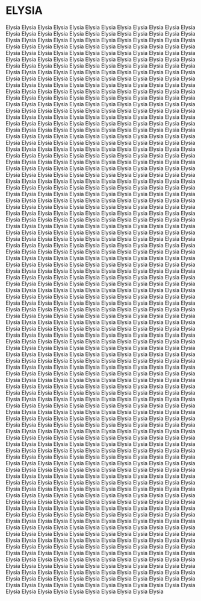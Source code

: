 # ELYSIA
Elysia Elysia Elysia Elysia Elysia Elysia Elysia Elysia Elysia Elysia Elysia Elysia Elysia Elysia Elysia Elysia Elysia Elysia Elysia Elysia Elysia Elysia Elysia Elysia Elysia Elysia Elysia Elysia Elysia Elysia Elysia Elysia Elysia Elysia Elysia Elysia Elysia Elysia Elysia Elysia Elysia Elysia Elysia Elysia Elysia Elysia Elysia Elysia Elysia Elysia Elysia Elysia Elysia Elysia Elysia Elysia Elysia Elysia Elysia Elysia Elysia Elysia Elysia Elysia Elysia Elysia Elysia Elysia Elysia Elysia Elysia Elysia Elysia Elysia Elysia Elysia Elysia Elysia Elysia Elysia Elysia Elysia Elysia Elysia Elysia Elysia Elysia Elysia Elysia Elysia Elysia Elysia Elysia Elysia Elysia Elysia Elysia Elysia Elysia Elysia Elysia Elysia Elysia Elysia Elysia Elysia Elysia Elysia Elysia Elysia Elysia Elysia Elysia Elysia Elysia Elysia Elysia Elysia Elysia Elysia Elysia Elysia Elysia Elysia Elysia Elysia Elysia Elysia Elysia Elysia Elysia Elysia Elysia Elysia Elysia Elysia Elysia Elysia Elysia Elysia Elysia Elysia Elysia Elysia Elysia Elysia Elysia Elysia Elysia Elysia Elysia Elysia Elysia Elysia Elysia Elysia Elysia Elysia Elysia Elysia Elysia Elysia Elysia Elysia Elysia Elysia Elysia Elysia Elysia Elysia Elysia Elysia Elysia Elysia Elysia Elysia Elysia Elysia Elysia Elysia Elysia Elysia Elysia Elysia Elysia Elysia Elysia Elysia Elysia Elysia Elysia Elysia Elysia Elysia Elysia Elysia Elysia Elysia Elysia Elysia Elysia Elysia Elysia Elysia Elysia Elysia Elysia Elysia Elysia Elysia Elysia Elysia Elysia Elysia Elysia Elysia Elysia Elysia Elysia Elysia Elysia Elysia Elysia Elysia Elysia Elysia Elysia Elysia Elysia Elysia Elysia Elysia Elysia Elysia Elysia Elysia Elysia Elysia Elysia Elysia Elysia Elysia Elysia Elysia Elysia Elysia Elysia Elysia Elysia Elysia Elysia Elysia Elysia Elysia Elysia Elysia Elysia Elysia Elysia Elysia Elysia Elysia Elysia Elysia Elysia Elysia Elysia Elysia Elysia Elysia Elysia Elysia Elysia Elysia Elysia Elysia Elysia Elysia Elysia Elysia Elysia Elysia Elysia Elysia Elysia Elysia Elysia Elysia Elysia Elysia Elysia Elysia Elysia Elysia Elysia Elysia Elysia Elysia Elysia Elysia Elysia Elysia Elysia Elysia Elysia Elysia Elysia Elysia Elysia Elysia Elysia Elysia Elysia Elysia Elysia Elysia Elysia Elysia Elysia Elysia Elysia Elysia Elysia Elysia Elysia Elysia Elysia Elysia Elysia Elysia Elysia Elysia Elysia Elysia Elysia Elysia Elysia Elysia Elysia Elysia Elysia Elysia Elysia Elysia Elysia Elysia Elysia Elysia Elysia Elysia Elysia Elysia Elysia Elysia Elysia Elysia Elysia Elysia Elysia Elysia Elysia Elysia Elysia Elysia Elysia Elysia Elysia Elysia Elysia Elysia Elysia Elysia Elysia Elysia Elysia Elysia Elysia Elysia Elysia Elysia Elysia Elysia Elysia Elysia Elysia Elysia Elysia Elysia Elysia Elysia Elysia Elysia Elysia Elysia Elysia Elysia Elysia Elysia Elysia Elysia Elysia Elysia Elysia Elysia Elysia Elysia Elysia Elysia Elysia Elysia Elysia Elysia Elysia Elysia Elysia Elysia Elysia Elysia Elysia Elysia Elysia Elysia Elysia Elysia Elysia Elysia Elysia Elysia Elysia Elysia Elysia Elysia Elysia Elysia Elysia Elysia Elysia Elysia Elysia Elysia Elysia Elysia Elysia Elysia Elysia Elysia Elysia Elysia Elysia Elysia Elysia Elysia Elysia Elysia Elysia Elysia Elysia Elysia Elysia Elysia Elysia Elysia Elysia Elysia Elysia Elysia Elysia Elysia Elysia Elysia Elysia Elysia Elysia Elysia Elysia Elysia Elysia Elysia Elysia Elysia Elysia Elysia Elysia Elysia Elysia Elysia Elysia Elysia Elysia Elysia Elysia Elysia Elysia Elysia Elysia Elysia Elysia Elysia Elysia Elysia Elysia Elysia Elysia Elysia Elysia Elysia Elysia Elysia Elysia Elysia Elysia Elysia Elysia Elysia Elysia Elysia Elysia Elysia Elysia Elysia Elysia Elysia Elysia Elysia Elysia Elysia Elysia Elysia Elysia Elysia Elysia Elysia Elysia Elysia Elysia Elysia Elysia Elysia Elysia Elysia Elysia Elysia Elysia Elysia Elysia Elysia Elysia Elysia Elysia Elysia Elysia Elysia Elysia Elysia Elysia Elysia Elysia Elysia Elysia Elysia Elysia Elysia Elysia Elysia Elysia Elysia Elysia Elysia Elysia Elysia Elysia Elysia Elysia Elysia Elysia Elysia Elysia Elysia Elysia Elysia Elysia Elysia Elysia Elysia Elysia Elysia Elysia Elysia Elysia Elysia Elysia Elysia Elysia Elysia Elysia Elysia Elysia Elysia Elysia Elysia Elysia Elysia Elysia Elysia Elysia Elysia Elysia Elysia Elysia Elysia Elysia Elysia Elysia Elysia Elysia Elysia Elysia Elysia Elysia Elysia Elysia Elysia Elysia Elysia Elysia Elysia Elysia Elysia Elysia Elysia Elysia Elysia Elysia Elysia Elysia Elysia Elysia Elysia Elysia Elysia Elysia Elysia Elysia Elysia Elysia Elysia Elysia Elysia Elysia Elysia Elysia Elysia Elysia Elysia Elysia Elysia Elysia Elysia Elysia Elysia Elysia Elysia Elysia Elysia Elysia Elysia Elysia Elysia Elysia Elysia Elysia Elysia Elysia Elysia Elysia Elysia Elysia Elysia Elysia Elysia Elysia Elysia Elysia Elysia Elysia Elysia Elysia Elysia Elysia Elysia Elysia Elysia Elysia Elysia Elysia Elysia Elysia Elysia Elysia Elysia Elysia Elysia Elysia Elysia Elysia Elysia Elysia Elysia Elysia Elysia Elysia Elysia Elysia Elysia Elysia Elysia Elysia Elysia Elysia Elysia Elysia Elysia Elysia Elysia Elysia Elysia Elysia Elysia Elysia Elysia Elysia Elysia Elysia Elysia Elysia Elysia Elysia Elysia Elysia Elysia Elysia Elysia Elysia Elysia Elysia Elysia Elysia Elysia Elysia Elysia Elysia Elysia Elysia Elysia Elysia Elysia Elysia Elysia Elysia Elysia Elysia Elysia Elysia Elysia Elysia Elysia Elysia Elysia Elysia Elysia Elysia Elysia Elysia Elysia Elysia Elysia Elysia Elysia Elysia Elysia Elysia Elysia Elysia Elysia Elysia Elysia Elysia Elysia Elysia Elysia Elysia Elysia Elysia Elysia Elysia Elysia Elysia Elysia Elysia Elysia Elysia Elysia Elysia Elysia Elysia Elysia Elysia Elysia Elysia Elysia Elysia Elysia Elysia Elysia Elysia Elysia Elysia Elysia Elysia Elysia Elysia Elysia Elysia Elysia Elysia Elysia Elysia Elysia Elysia Elysia Elysia Elysia Elysia Elysia Elysia Elysia Elysia Elysia Elysia Elysia Elysia Elysia Elysia Elysia Elysia Elysia Elysia Elysia Elysia Elysia Elysia Elysia Elysia Elysia Elysia Elysia Elysia Elysia Elysia Elysia Elysia Elysia Elysia Elysia Elysia Elysia Elysia Elysia Elysia Elysia Elysia Elysia Elysia Elysia Elysia Elysia Elysia Elysia Elysia Elysia Elysia Elysia Elysia Elysia Elysia Elysia Elysia Elysia Elysia Elysia Elysia Elysia Elysia Elysia Elysia Elysia Elysia Elysia Elysia Elysia Elysia Elysia Elysia Elysia Elysia Elysia Elysia Elysia Elysia Elysia Elysia Elysia Elysia Elysia Elysia Elysia Elysia Elysia Elysia Elysia Elysia Elysia Elysia Elysia Elysia Elysia Elysia Elysia Elysia Elysia Elysia Elysia Elysia Elysia Elysia Elysia Elysia Elysia Elysia Elysia Elysia Elysia Elysia Elysia Elysia Elysia Elysia Elysia Elysia Elysia Elysia Elysia Elysia Elysia Elysia Elysia Elysia Elysia Elysia Elysia Elysia Elysia Elysia Elysia Elysia Elysia Elysia Elysia Elysia Elysia Elysia Elysia Elysia Elysia Elysia Elysia Elysia Elysia Elysia Elysia Elysia Elysia Elysia Elysia Elysia Elysia Elysia Elysia Elysia Elysia Elysia Elysia Elysia Elysia Elysia Elysia Elysia Elysia Elysia Elysia Elysia Elysia Elysia Elysia Elysia Elysia Elysia Elysia Elysia Elysia Elysia Elysia Elysia Elysia Elysia Elysia Elysia Elysia Elysia Elysia Elysia Elysia Elysia Elysia Elysia Elysia Elysia Elysia Elysia Elysia Elysia Elysia Elysia Elysia Elysia Elysia Elysia Elysia Elysia Elysia Elysia Elysia Elysia Elysia Elysia Elysia Elysia Elysia Elysia Elysia Elysia Elysia Elysia Elysia Elysia Elysia Elysia Elysia Elysia Elysia Elysia Elysia Elysia Elysia Elysia Elysia 
